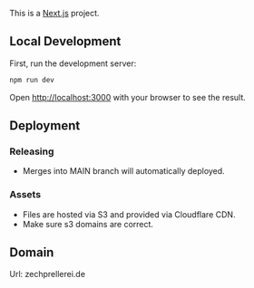 This is a [Next.js](https://nextjs.org) project.

## Local Development

First, run the development server:

```bash
npm run dev
```

Open [http://localhost:3000](http://localhost:3000) with your browser to see the result.

## Deployment

### Releasing

- Merges into MAIN branch will automatically deployed.

### Assets

- Files are hosted via S3 and provided via Cloudflare CDN.
- Make sure s3 domains are correct.

## Domain

Url: zechprellerei.de
